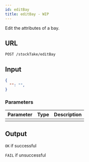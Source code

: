 ```yaml
---
id: editBay
title: editBay - WIP
---
```


Edit the attributes of a bay.
## URL
```http request
POST /stockTake/editBay
```

## Input
```json
{
  "": "",
}
```

### Parameters
| Parameter | Type | Description |
| --------- | :--: | :---------: |
||||

## Output
`OK` if successful

`FAIL` if unsuccessful
